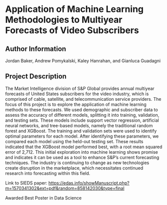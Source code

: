 # Application of Machine Learning Methodologies to Multiyear Forecasts of Video Subscribers

Author Information
------------------
Jordan Baker, Andrew Pomykalski, Kaley Hanrahan, and Gianluca Guadagni

Project Description
-------------------
The Market Intelligence division of S&P Global provides annual multiyear forecasts of United States subscribers for the video industry, which is comprised of cable, satellite, and telecommunication service providers. The focus of this project is to explore the application of machine learning methods to these forecasts. We used demographic and subscriber data to assess the accuracy of different models, splitting it into training, validation, and testing sets. These models include support vector regression, artificial neural networks, and tree-based models, namely the traditional random forest and XGBoost. The training and validation sets were used to identify optimal parameters for each model. After identifying these parameters, we compared each model using the held-out testing set. These results indicated that the XGBoost model performed best, with a root mean squared error of 2,712. This initial exploration into machine learning shows promise and indicates it can be used as a tool to enhance S&P’s current forecasting techniques. The industry is continuing to change as new technologies create disruption in the marketplace, which necessitates continued research into forecasting within this field.

Link to SIEDS paper:
https://edas.info/showManuscript.php?m=1570341302&ext=pdf&random=858142030&type=final

Awarded Best Poster in Data Science

